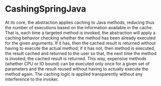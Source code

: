 # CashingSpringJava
At its core, the abstraction applies caching to Java methods, reducing thus the number of executions based on 
the information available in the cache. That is, each time a targeted method is invoked, the abstraction will 
apply a caching behavior checking whether the method has been already executed for the given arguments. If it has, 
then the cached result is returned without having to execute the actual method; if it has not, then method is executed, 
the result cached and returned to the user so that, the next time the method is invoked, the cached result is returned. 
This way, expensive methods (whether CPU or IO bound) can be executed only once for a given set of parameters and the result
reused without having to actually execute the method again. 
The caching logic is applied transparently without any interference to the invoker.
